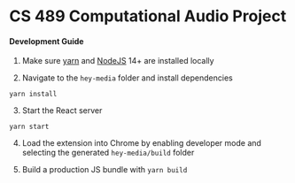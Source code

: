 # CS 489 Computational Audio Project

#### Development Guide

1. Make sure [yarn](https://yarnpkg.com/) and [NodeJS](https://nodejs.org/en/) 14+ are installed locally

2. Navigate to the `hey-media` folder and install dependencies

```
yarn install
```

3. Start the React server

```
yarn start
```

4. Load the extension into Chrome by enabling developer mode and selecting the generated `hey-media/build` folder

5. Build a production JS bundle with `yarn build`
